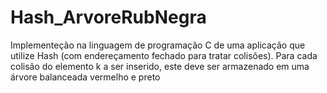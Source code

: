 # Hash_ArvoreRubNegra
Implementeção na linguagem de programação C de uma aplicação que utilize Hash (com endereçamento fechado para tratar colisões). Para cada colisão do elemento k a ser inserido, este deve ser armazenado em uma árvore balanceada vermelho e preto
